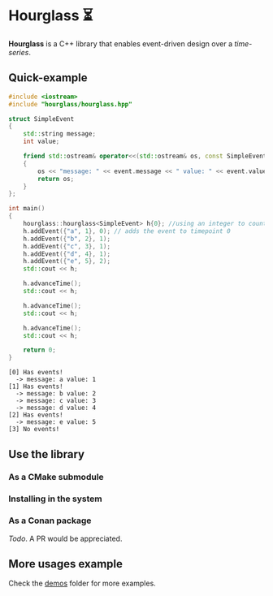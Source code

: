 # Hourglass :hourglass_flowing_sand:

**Hourglass** is a C++ library that enables event-driven design over a *time-series*.

## Quick-example

```cpp
#include <iostream>
#include "hourglass/hourglass.hpp"

struct SimpleEvent
{
    std::string message;
    int value;

    friend std::ostream& operator<<(std::ostream& os, const SimpleEvent& event)
    {
        os << "message: " << event.message << " value: " << event.value;
        return os;
    }
};

int main()
{
    hourglass::hourglass<SimpleEvent> h{0}; //using an integer to count time elapsing
    h.addEvent({"a", 1}, 0); // adds the event to timepoint 0
    h.addEvent({"b", 2}, 1);
    h.addEvent({"c", 3}, 1);
    h.addEvent({"d", 4}, 1);
    h.addEvent({"e", 5}, 2);
    std::cout << h;

    h.advanceTime();
    std::cout << h;

    h.advanceTime();
    std::cout << h;

    h.advanceTime();
    std::cout << h;

    return 0;
}

```

```
[0] Has events!
  -> message: a value: 1
[1] Has events!
  -> message: b value: 2
  -> message: c value: 3
  -> message: d value: 4
[2] Has events!
  -> message: e value: 5
[3] No events!
```

## Use the library
### As a CMake submodule

### Installing in the system

### As a Conan package
*Todo*. A PR would be appreciated.


## More usages example

Check the [demos](/demos) folder for more examples.